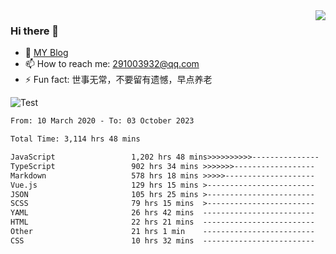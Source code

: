 <img align='right' src='https://github-readme-stats.vercel.app/api?username=niaogege&show_icons=true&theme=radical'/>

### Hi there 👋

- 🌱 [MY Blog](https://bythewayer.com/)
- 📫 How to reach me: 291003932@qq.com
- ⚡ Fun fact:  世事无常，不要留有遗憾，早点养老

![Test](https://github-readme-stats.vercel.app/api/top-langs/?username=niaogege&layout=compact)

<!--START_SECTION:waka-->

```txt
From: 10 March 2020 - To: 03 October 2023

Total Time: 3,114 hrs 48 mins

JavaScript                 1,202 hrs 48 mins>>>>>>>>>>---------------   38.62 %
TypeScript                 902 hrs 34 mins >>>>>>>------------------   28.98 %
Markdown                   578 hrs 18 mins >>>>>--------------------   18.57 %
Vue.js                     129 hrs 15 mins >------------------------   04.15 %
JSON                       105 hrs 25 mins >------------------------   03.38 %
SCSS                       79 hrs 15 mins  >------------------------   02.54 %
YAML                       26 hrs 42 mins  -------------------------   00.86 %
HTML                       22 hrs 21 mins  -------------------------   00.72 %
Other                      21 hrs 1 min    -------------------------   00.67 %
CSS                        10 hrs 32 mins  -------------------------   00.34 %
```

<!--END_SECTION:waka-->
